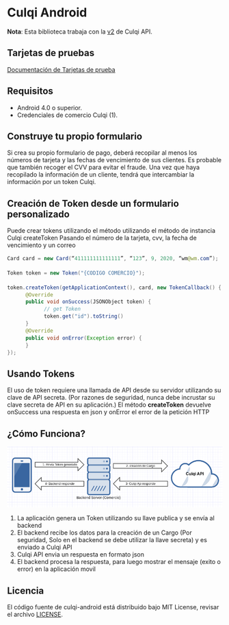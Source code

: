# Culqi Android

**Nota**: Esta biblioteca trabaja con la [v2](https://culqi.com/api/) de Culqi API.

## Tarjetas de pruebas

[Documentación de Tarjetas de prueba](https://docs.culqi.com/#/desarrollo/tarjetas)

## Requisitos

* Android 4.0 o superior.
* Credenciales de comercio Culqi (1).

## Construye tu propio formulario

Si crea su propio formulario de pago, deberá recopilar al menos los números de tarjeta y las fechas de vencimiento de sus clientes. Es probable que también recoger el CVV para evitar el fraude.
Una vez que haya recopilado la información de un cliente, tendrá que intercambiar la información por un token Culqi.

## Creación de Token desde un formulario personalizado

Puede crear tokens utilizando el método utilizando el método de instancia Culqi createToken
Pasando el número de la tarjeta, cvv, la fecha de vencimiento y un correo

```java
Card card = new Card(“411111111111111”, “123”, 9, 2020, “wm@wm.com”);

Token token = new Token("{CODIGO COMERCIO}");

token.createToken(getApplicationContext(), card, new TokenCallback() {
      @Override
      public void onSuccess(JSONObject token) {
            // get Token
            token.get("id").toString()
      }
      @Override
      public void onError(Exception error) {
      }
});
```

## Usando Tokens

El uso de token requiere una llamada de API desde su servidor utilizando su clave de API secreta. (Por razones de seguridad, nunca debe incrustar su clave secreta de API en su aplicación.) El método **createToken** devuelve onSuccess una respuesta en json y onError el error de la petición HTTP

## ¿Cómo Funciona?

![workflow](workflow.png)

1. La aplicación genera un Token utilizando su llave publica y se envía al backend
2. El backend recibe los datos para la creación de un Cargo (Por seguridad, Solo en el backend se  debe utilizar la llave secreta) y es enviado a Culqi API
3. Culqi API envia un respuesta en formato json
4. El backend procesa la respuesta, para luego mostrar el mensaje (exito o error) en la aplicación movil

## Licencia

El código fuente de culqi-android está distribuido bajo MIT License, revisar el archivo [LICENSE](https://github.com/culqi/culqi-java/blob/master/LICENSE).
